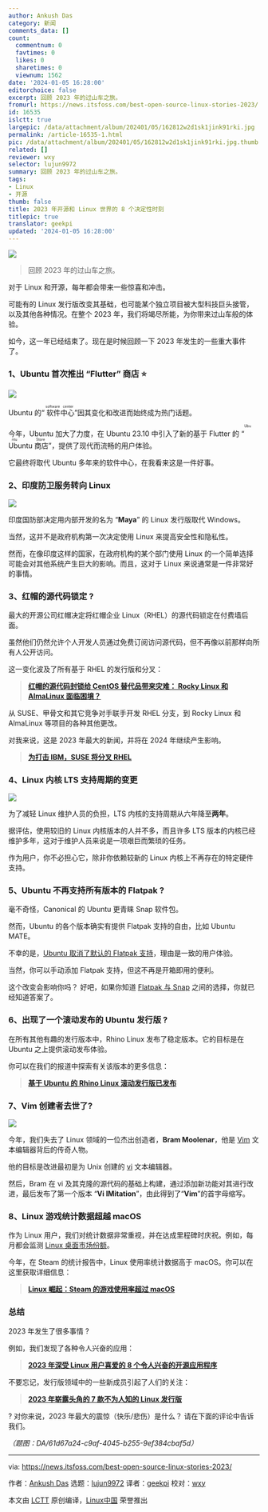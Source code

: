 ```yaml
---
author: Ankush Das
category: 新闻
comments_data: []
count:
  commentnum: 0
  favtimes: 0
  likes: 0
  sharetimes: 0
  viewnum: 1562
date: '2024-01-05 16:28:00'
editorchoice: false
excerpt: 回顾 2023 年的过山车之旅。
fromurl: https://news.itsfoss.com/best-open-source-linux-stories-2023/
id: 16535
islctt: true
largepic: /data/attachment/album/202401/05/162812w2d1sk1jink91rki.jpg
permalink: /article-16535-1.html
pic: /data/attachment/album/202401/05/162812w2d1sk1jink91rki.jpg.thumb.jpg
related: []
reviewer: wxy
selector: lujun9972
summary: 回顾 2023 年的过山车之旅。
tags:
- Linux
- 开源
thumb: false
title: 2023 年开源和 Linux 世界的 8 个决定性时刻
titlepic: true
translator: geekpi
updated: '2024-01-05 16:28:00'
---
```


![](/data/attachment/album/202401/05/162812w2d1sk1jink91rki.jpg)



> 
> 回顾 2023 年的过山车之旅。
> 
> 
> 


对于 Linux 和开源，每年都会带来一些惊喜和冲击。


可能有的 Linux 发行版改变其基础，也可能某个独立项目被大型科技巨头接管，以及其他各种情况。在整个 2023 年，我们将竭尽所能，为你带来过山车般的体验。


如今，这一年已经结束了。现在是时候回顾一下 2023 年发生的一些重大事件了。


### 1、Ubuntu 首次推出 “Flutter” 商店 ⭐


![](/data/attachment/album/202401/05/162844w2np2ek6z8bllede.jpg)


Ubuntu 的“<ruby> 软件中心 <rt>  software center </rt></ruby>”因其变化和改进而始终成为热门话题。


今年，Ubuntu 加大了力度，在 Ubuntu 23.10 中引入了新的基于 Flutter 的 “<ruby> Ubuntu 商店 <rt>  Ubuntu Store </rt></ruby>”，提供了现代而流畅的用户体验。


它最终将取代 Ubuntu 多年来的软件中心，在我看来这是一件好事。


### 2、印度防卫服务转向 Linux


![](/data/attachment/album/202401/05/162845nohia5il8h88lwj9.png)


印度国防部决定用内部开发的名为 “**Maya**” 的 Linux 发行版取代 Windows。


当然，这并不是政府机构第一次决定使用 Linux 来提高安全性和隐私性。


然而，在像印度这样的国家，在政府机构的某个部门使用 Linux 的一个简单选择可能会对其他系统产生巨大的影响。而且，这对于 Linux 来说通常是一件非常好的事情。


### 3、红帽的源代码锁定 ?


最大的开源公司红帽决定将红帽企业 Linux（RHEL）的源代码锁定在付费墙后面。


虽然他们仍然允许个人开发人员通过免费订阅访问源代码，但不再像以前那样向所有人公开访问。


这一变化波及了所有基于 RHEL 的发行版和分叉：



> 
> **[红帽的源代码封锁给 CentOS 替代品带来灾难： Rocky Linux 和 AlmaLinux 面临困境？](https://news.itsfoss.com/red-hat-restricts-source-code/)**
> 
> 
> 


从 SUSE、甲骨文和其它竞争对手联手开发 RHEL 分支，到 Rocky Linux 和 AlmaLinux 等项目的各种其他更改。


对我来说，这是 2023 年最大的新闻，并将在 2024 年继续产生影响。



> 
> **[为打击 IBM，SUSE 将分叉 RHEL](https://news.itsfoss.com/suse-rhel-fork/)**
> 
> 
> 


### 4、Linux 内核 LTS 支持周期的变更


![](/data/attachment/album/202401/05/162940zoy81cqnz1qyp897.jpg)


为了减轻 Linux 维护人员的负担，LTS 内核的支持周期从六年降至**两年**。


据评估，使用较旧的 Linux 内核版本的人并不多，而且许多 LTS 版本的内核已经维护多年，这对于维护人员来说是一项艰巨而繁琐的任务。


作为用户，你不必担心它，除非你依赖较新的 Linux 内核上不再存在的特定硬件支持。


### 5、Ubuntu 不再支持所有版本的 Flatpak ?


毫不奇怪，Canonical 的 Ubuntu 更青睐 Snap 软件包。


然而，Ubuntu 的各个版本确实有提供 Flatpak 支持的自由，比如 Ubuntu MATE。


不幸的是，[Ubuntu 取消了默认的 Flatpak 支持](https://news.itsfoss.com/ubuntu-flavor-drops-flatpak/)，理由是一致的用户体验。


当然，你可以手动添加 Flatpak 支持，但这不再是开箱即用的便利。


这个改变会影响你吗？ 好吧，如果你知道 [Flatpak 与 Snap](https://itsfoss.com/flatpak-vs-snap/) 之间的选择，你就已经知道答案了。


### 6、出现了一个滚动发布的 Ubuntu 发行版 ?


在所有其他有趣的发行版本中，Rhino Linux 发布了稳定版本。它的目标是在 Ubuntu 之上提供滚动发布体验。


你可以在我们的报道中探索有关该版本的更多信息：



> 
> **[基于 Ubuntu 的 Rhino Linux 滚动发行版已发布](/article-16110-1.html)**
> 
> 
> 


### 7、Vim 创建者去世了?


![](/data/attachment/album/202401/05/162846aqj6eooe3lqhxbz6.jpg)


今年，我们失去了 Linux 领域的一位杰出创造者，**Bram Moolenar**，他是 [Vim](https://www.vim.org/) 文本编辑器背后的传奇人物。


他的目标是改进最初是为 Unix 创建的 [vi](https://en.wikipedia.org/wiki/Vi) 文本编辑器。


然后，Bram 在 vi 及其克隆的源代码的基础上构建，通过添加新功能对其进行改进，最后发布了第一个版本 “**Vi IMitation**”，由此得到了“**Vim**”的首字母缩写。


### 8、Linux 游戏统计数据超越 macOS


作为 Linux 用户，我们对统计数据非常重视，并在达成里程碑时庆祝。例如，每月都会监测 [Linux 桌面市场份额](https://itsfoss.com/linux-market-share/)。


今年，在 Steam 的统计报告中，Linux 使用率统计数据高于 macOS。你可以在这里获取详细信息：



> 
> **[Linux 崛起：Steam 的游戏使用率超过 macOS](https://news.itsfoss.com/linux-steam-macos/)**
> 
> 
> 


### 总结


2023 年发生了很多事情 ?


例如，我们发现了各种令人兴奋的应用：



> 
> **[2023 年深受 Linux 用户喜爱的 8 个令人兴奋的开源应用程序](https://news.itsfoss.com/exciting-apps-2023/)**
> 
> 
> 


不要忘记，发行版领域中的一些新成员引起了人们的关注：



> 
> **[2023 年崭露头角的 7 款不为人知的 Linux 发行版](/article-16532-1.html)**
> 
> 
> 


? 对你来说，2023 年最大的震惊（快乐/悲伤）是什么？ 请在下面的评论中告诉我们。


*（题图：DA/61d67a24-c9af-4045-b255-9ef384cbaf5d）*




---


via: <https://news.itsfoss.com/best-open-source-linux-stories-2023/>


作者：[Ankush Das](https://news.itsfoss.com/author/ankush/) 选题：[lujun9972](https://github.com/lujun9972) 译者：[geekpi](https://github.com/geekpi) 校对：[wxy](https://github.com/wxy)


本文由 [LCTT](https://github.com/LCTT/TranslateProject) 原创编译，[Linux中国](https://linux.cn/) 荣誉推出